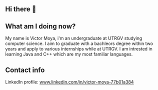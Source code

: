 ## Hi there 👋

## What am I doing now?
My name is Victor Moya, i'm an undergraduate at UTRGV studying computer science. I aim to graduate with a bachleors degree within two years and apply to various internships while at UTRGV. I am intrested in learning Java and C++ which are my most familiar languages. 

## Contact info
LinkedIn profile: www.linkedin.com/in/victor-moya-77b01a384
